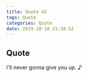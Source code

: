 ```yaml
---
title: Quote 42
tags: Quote
categories: Quote
date: 2019-10-18 21:34:52
---
```


## Quote

I'll never gonna give you up. ♪

